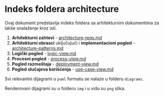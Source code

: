 # Indeks foldera architecture

Ovaj dokument predstavlja indeks foldera sa arhitekturnim dokumentima za lakše snalaženje kroz isti.

1. **Arhitekturni zahtevi** - [architecture-reqs.md](architecture-reqs.md)
2. **Arhitekturni obrasci** uključujući i **implementacioni pogled** - [architecture-patterns.md](architecture-patterns.md)
3. **Logički pogled** - [logic-view.md](logic-view.md)
4. **Procesni pogled** - [process-view.md](process-view.md)
5. **Pogled razmeštaja** - [deployment-view.md](deployment-view.md)
6. **Pogled slučajeva korišćenja** - [use-case-view.md](use-case-view.md)

Svi relevantni dijagrami u `puml` formatu se nalaze u folderu `diagrams`.

Renderovani dijagrami su u folderu `img` i u vidu su `png` slika.
